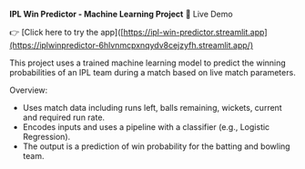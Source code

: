 **IPL Win Predictor - Machine Learning Project**
🚀 Live Demo

👉 [Click here to try the app]([https://ipl-win-predictor.streamlit.app](https://iplwinpredictor-6hlvnmcpxnqydv8cejzyfh.streamlit.app/)

This project uses a trained machine learning model to predict the winning probabilities of an IPL team during a match based on live match parameters.

Overview:
- Uses match data including runs left, balls remaining, wickets, current and required run rate.
- Encodes inputs and uses a pipeline with a classifier (e.g., Logistic Regression).
- The output is a prediction of win probability for the batting and bowling team.
